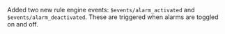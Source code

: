 Added two new rule engine events: `$events/alarm_activated` and `$events/alarm_deactivated`.  These are triggered when alarms are toggled on and off.
